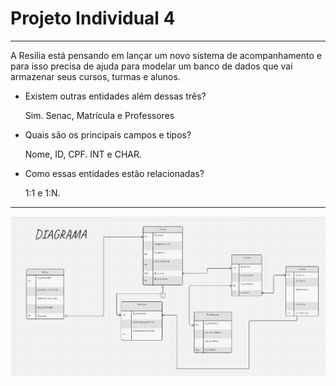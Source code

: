 # Projeto Individual 4
____________
A Resilia está pensando em lançar um novo sistema de
acompanhamento e para isso precisa de ajuda para modelar um
banco de dados que vai armazenar seus cursos, turmas e alunos.

- Existem outras entidades além dessas três?
  
  Sim. Senac, Matrícula e Professores

- Quais são os principais campos e tipos?
  
  Nome, ID, CPF. INT e CHAR.

- Como essas entidades estão relacionadas?
  
  1:1 e 1:N.
***
![Diagrama](https://github.com/AndisVader/Projeto-Individual---4/blob/main/projeto%204.PNG?raw=true)
